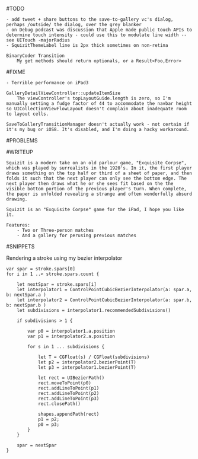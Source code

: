 #TODO

	- add tweet + share buttons to the save-to-gallery vc's dialog, perhaps /outside/ the dialog, over the grey blanker
	- on Debug podcast was discussion that Apple made public touch APIs to determine touch intensity - could use this to modulate line width -- see UITouch -majorRadius
	- SquizitThemeLabel line is 2px thick sometimes on non-retina
	
	BinaryCoder Transition
		My get methods should return optionals, or a Result<Foo,Error>
	
#FIXME

	- Terrible performance on iPad3

	GalleryDetailViewController::updateItemSize
		The viewController's topLayoutGuide.length is zero, so I'm manually setting a fudge factor of 44 to accommodate the navbar height so UICollectionViewFlowLayout doesn't complain about inadequate room to layout cells. 

	SaveToGalleryTransitionManager doesn't actually work - not certain if it's my bug or iOS8. It's disabled, and I'm doing a hacky workaround.

#PROBLEMS

#WRITEUP

	Squizit is a modern take on an old parlour game, "Exquisite Corpse", which was played by surrealists in the 1920's. In it, the first player draws something on the top half or third of a sheet of paper, and then folds it such that the next player can only see the bottom edge. The next player then draws what he or she sees fit based on the the visible bottom portion of the previous player's turn. When complete, the paper is unfolded revealing a strange and often wonderfully absurd drawing.
	
	Squizit is an "Exquisite Corpse" game for the iPad, I hope you like it.
	
	Features:
		- Two or Three-person matches
		- And a gallery for perusing previous matches

	
#SNIPPETS

Rendering a stroke using my bezier interpolator

	var spar = stroke.spars[0]
	for i in 1 ..< stroke.spars.count {

		let nextSpar = stroke.spars[i]
		let interpolator1 = ControlPointCubicBezierInterpolator(a: spar.a, b: nextSpar.a )
		let interpolator2 = ControlPointCubicBezierInterpolator(a: spar.b, b: nextSpar.b )
		let subdivisions = interpolator1.recommendedSubdivisions()

		if subdivisions > 1 {

			var p0 = interpolator1.a.position
			var p1 = interpolator2.a.position

			for s in 1 ... subdivisions {

				let T = CGFloat(s) / CGFloat(subdivisions)
				let p2 = interpolator2.bezierPoint(T)
				let p3 = interpolator1.bezierPoint(T)

				let rect = UIBezierPath()
				rect.moveToPoint(p0)
				rect.addLineToPoint(p1)
				rect.addLineToPoint(p2)
				rect.addLineToPoint(p3)
				rect.closePath()

				shapes.appendPath(rect)
				p1 = p2;
				p0 = p3;
			}
		}

		spar = nextSpar
	}

